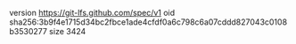 version https://git-lfs.github.com/spec/v1
oid sha256:3b9f4e1715d34bc2fbce1ade4cfdf0a6c798c6a07cddd827043c0108b3530277
size 3424
